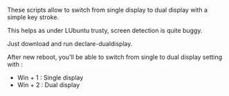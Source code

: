 These scripts allow to switch from single display to dual display with a simple key stroke.

This helps as under LUbuntu trusty, screen detection is quite buggy.

Just download and run declare-dualdisplay.

After new reboot, you'll be able to switch from single to dual display setting with :
  * Win + 1 : Single display
  * Win + 2 : Dual display

